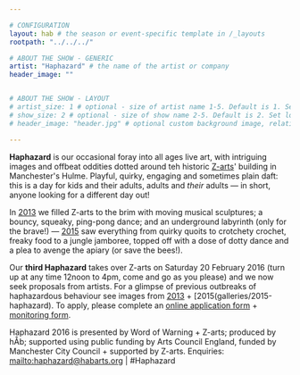 ```yaml
---

# CONFIGURATION
layout: hab # the season or event-specific template in /_layouts
rootpath: "../../../"

# ABOUT THE SHOW - GENERIC
artist: "Haphazard" # the name of the artist or company
header_image: ""   


# ABOUT THE SHOW - LAYOUT
# artist_size: 1 # optional - size of artist name 1-5. Default is 1. Set longer names to lower values
# show_size: 2 # optional - size of show name 2-5. Default is 2. Set longer names to lower values
# header_image: "header.jpg" # optional custom background image, relative to current page

---         
```

**Haphazard** is our occasional foray into all ages live art, with intriguing images and offbeat oddities dotted around teh historic [Z-arts](http://www.z-arts.org)' building in Manchester's Hulme. Playful, quirky, engaging and sometimes plain daft: this is a day for kids and their adults, adults and *their* adults — in short, anyone looking for a different day out!         
           
In [2013](/archive/2013-spring/haphazard) we filled Z-arts to the brim with moving musical sculptures; a bouncy, squeaky, ping-pong dance; and an underground labyrinth (only for the brave!) — [2015](/archive/2015-spring/haphazard) saw everything from quirky quoits to crotchety crochet, freaky food to a jungle jamboree, topped off with a dose of dotty dance and a plea to avenge the apiary (or save the bees!).

Our **third Haphazard** takes over Z-arts on Saturday 20 February 2016 (turn up at any time 12noon to 4pm, come and go as you please) and we now seek proposals from artists. For a glimpse of previous outbreaks of haphazardous behaviour see images from [2013](/galleries/2013-haphazard) + [2015(galleries/2015-haphazard). To apply, please complete an <a href="http://URL" target="_blank">online application form</a> + <a href="http://URL" target="_blank">monitoring form</a>.          
         
Haphazard 2016 is presented by Word of Warning + Z-arts; produced by hÅb; supported using public funding by Arts Council England, funded by Manchester City Council + supported by Z-arts. Enquiries: <mailto:haphazard@habarts.org> | #Haphazard
